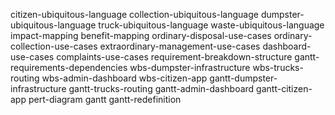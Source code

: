 citizen-ubiquitous-language
collection-ubiquitous-language
dumpster-ubiquitous-language
truck-ubiquitous-language
waste-ubiquitous-language
impact-mapping
benefit-mapping
ordinary-disposal-use-cases
ordinary-collection-use-cases
extraordinary-management-use-cases
dashboard-use-cases
complaints-use-cases
requirement-breakdown-structure
gantt-requirements-dependencies
wbs-dumpster-infrastructure
wbs-trucks-routing
wbs-admin-dashboard
wbs-citizen-app
gantt-dumpster-infrastructure
gantt-trucks-routing
gantt-admin-dashboard
gantt-citizen-app
pert-diagram
gantt
gantt-redefinition
